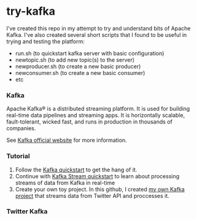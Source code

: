 # try-kafka

I've created this repo in my attempt to try and understand bits of Apache Kafka.
I've also created several short scripts that I found to be useful in trying and testing the platform:
- run.sh (to quickstart kafka server with basic configuration)
- newtopic.sh (to add new topic(s) to the server)
- newproducer.sh (to create a new basic producer)
- newconsumer.sh (to create a new basic consumer)
- etc

### Kafka
Apache Kafka® is a distributed streaming platform. It is used for building real-time data pipelines and streaming apps. It is horizontally scalable, fault-tolerant, wicked fast, and runs in production in thousands of companies.

See [Kafka official website](https://kafka.apache.org/) for more information.

### Tutorial
1. Follow the [Kafka quickstart](https://kafka.apache.org/quickstart) to get the hang of it.
2. Continue with [Kafka Stream quickstart](https://kafka.apache.org/22/documentation/streams/quickstart) to learn about processing streams of data from Kafka in real-time
3. Create your own toy project. In this github, I created [my own Kafka project](https://github.com/joshuakosasih/try-kafka/tree/master/twitterkafka) that streams data from Twitter API and proccesses it.

### Twitter Kafka
